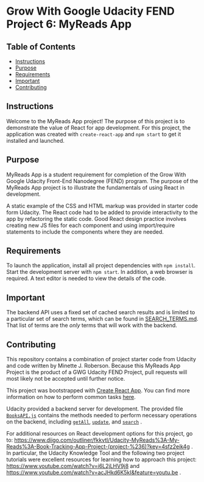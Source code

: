 # Grow With Google Udacity FEND Project 6: MyReads App

## Table of Contents

* [Instructions](#instructions)
* [Purpose](#purpose)
* [Requirements](#requirements)
* [Important](#important)
* [Contributing](#contributing)

## Instructions

Welcome to the MyReads App project! The purpose of this project is to demonstrate the value of React for app development. For this project, the application was created with `create-react-app` and `npm start` to get it installed and launched.

## Purpose

MyReads App is a student requirement for completion of the Grow With Google Udacity Front-End Nanodegree (FEND) program. The purpose of the MyReads App project is to illustrate the fundamentals of using React in development.

A static example of the CSS and HTML markup was provided in starter code form Udacity. The React code had to be added to provide interactivity to the app by refactoring the static code. Good React design practice involves creating new JS files for each component and using import/require statements to include the components where they are needed.

## Requirements

To launch the application, install all project dependencies with `npm install`. Start the development server with `npm start`. In addition, a web browser is required. A text editor is needed to view the details of the code.

## Important

The backend API uses a fixed set of cached search results and is limited to a particular set of search terms, which can be found in [SEARCH_TERMS.md](SEARCH_TERMS.md). That list of terms are the _only_ terms that will work with the backend.

## Contributing

This repository contains a combination of project starter code from Udacity and code written by Minette J. Roberson. Because this MyReads App Project is the product of a GWG Udacity FEND Project,  pull requests will most likely not be accepted until further notice.

This project was bootstrapped with [Create React App](https://github.com/facebookincubator/create-react-app). You can find more information on how to perform common tasks [here](https://github.com/facebookincubator/create-react-app/blob/master/packages/react-scripts/template/README.md).

Udacity provided a backend server for development. The provided file [`BooksAPI.js`](src/BooksAPI.js) contains the methods needed to perform necessary operations on the backend, including [`getAll`](#getall), [`update`](#update), and [`search`](#search) .

For additional resources on React development options for this project, go to: https://www.diigo.com/outliner/fkkvtl/Udacity-MyReads%3A-My-Reads%3A-Book-Tracking-App-Project-(project-%236)?key=4sfz2eik4g . In particular, the Udacity Knowledge Tool and the following two project tutorials were excellent resources for learning how to approach this project: https://www.youtube.com/watch?v=i6L2jLHV9j8 and https://www.youtube.com/watch?v=acJHkd6K5kI&feature=youtu.be .
